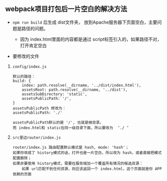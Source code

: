 ## webpack项目打包后一片空白的解决方法
- `npm run build` 后生成 dist文件夹， 放到Apache服务器下页面空白，主要问题是路径的问题。
    + 因为 index.html里面的内容都是通过 script标签引入的，如果路径不对，打开肯定空白

- 要修改的文件
1. `config/index.js`
    ```
    默认的路径：
    build: {
        index: path.resolve(__dirname, '../dist/index.html'),
        assetsRoot: path.resolve(__dirname, '../dist'),
        assetsSubDirectory: 'static',
        assetsPublicPath: '/',
    }
    assetsPublicPath 修改为：
    assetsPublicPath: './'

    assetsPublicPath默认的是 '/', 也就是根目录。
    而 index.html和 static在同一级目录下面，所以要改为  ‘./ ’
    ```
2. `src里边router/index.js`
    ```
    router/index.js 路由配置默认模式是 hash, mode: 'hash'；
    如果你改成了 history模式的话，打开也是一片空白，所以改为 hash，或者直接把模式配置删除；
    如果非要使用 history模式，需要在服务端加一个覆盖所有情况的候选资源：
        如果 url匹配不到任何资源，则应该返回一个 index.html，这个页面就是你 APP依赖的页面
    ```
